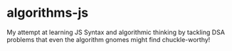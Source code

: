 # algorithms-js
My attempt at learning JS Syntax and algorithmic thinking by tackling DSA problems that even the algorithm gnomes might find chuckle-worthy!
